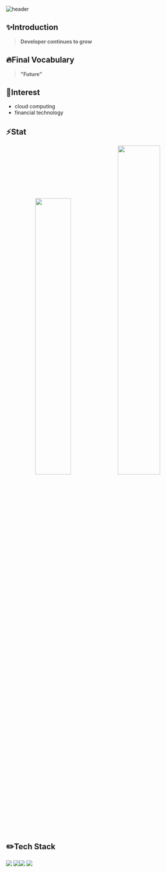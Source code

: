 
![header](https://capsule-render.vercel.app/api?type=waving&color=99ccff&height=400&text=Hello,%20World!&fontColor=fffff0&desc=Mirae's%20GitHub)

✨Introduction
---
> **Developer continues to grow**   
>

<!-- 뭐라 쓸 줄 모르겠어.. -->

🔥Final Vocabulary
---
> **"Future"**

🌱Interest
---
* cloud computing
* financial technology

⚡️Stat
---
<p align="center">
    <img src="https://github-readme-stats.vercel.app/api?username=allllfo&include_all_commits=true&show_icons=true&theme=cobalt)](https://github.com/EastWon0103/github-readme-stats", width = 44%/>
    <img src="https://github-readme-stats.vercel.app/api/top-langs/?username=allllfo&layout=compact", width = 48%>
</p>

✏️Tech Stack
---
<img src="https://img.shields.io/badge/C++-00599C?style=flat-square&logo=c%2B%2B&logoColor=white"/> <img src="https://img.shields.io/badge/C-A8B9CC?style=flat-square&logo=C&logoColor=white"/><img src="https://img.shields.io/badge/Java-007396?style=flat-square&logo=Java&logoColor=white"/>
<img src="https://img.shields.io/badge/SpringBoot-6DB33F?style=flat-square&logo=SpringBoot&logoColor=white"/>

<!--
## About.
[![Top Langs](https://github-readme-stats.vercel.app/api/top-langs/?username=allllfo&layout=compact&theme=dark)](https://github.com/allllfo/github-readme-stats)
--!>
